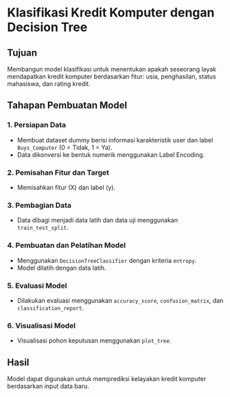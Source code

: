 
# Klasifikasi Kredit Komputer dengan Decision Tree

## Tujuan
Membangun model klasifikasi untuk menentukan apakah seseorang layak mendapatkan kredit komputer berdasarkan fitur: usia, penghasilan, status mahasiswa, dan rating kredit.

## Tahapan Pembuatan Model

### 1. Persiapan Data
- Membuat dataset dummy berisi informasi karakteristik user dan label `Buys_Computer` (0 = Tidak, 1 = Ya).
- Data dikonversi ke bentuk numerik menggunakan Label Encoding.

### 2. Pemisahan Fitur dan Target
- Memisahkan fitur (X) dan label (y).

### 3. Pembagian Data
- Data dibagi menjadi data latih dan data uji menggunakan `train_test_split`.

### 4. Pembuatan dan Pelatihan Model
- Menggunakan `DecisionTreeClassifier` dengan kriteria `entropy`.
- Model dilatih dengan data latih.

### 5. Evaluasi Model
- Dilakukan evaluasi menggunakan `accuracy_score`, `confusion_matrix`, dan `classification_report`.

### 6. Visualisasi Model
- Visualisasi pohon keputusan menggunakan `plot_tree`.

## Hasil
Model dapat digunakan untuk memprediksi kelayakan kredit komputer berdasarkan input data baru.
